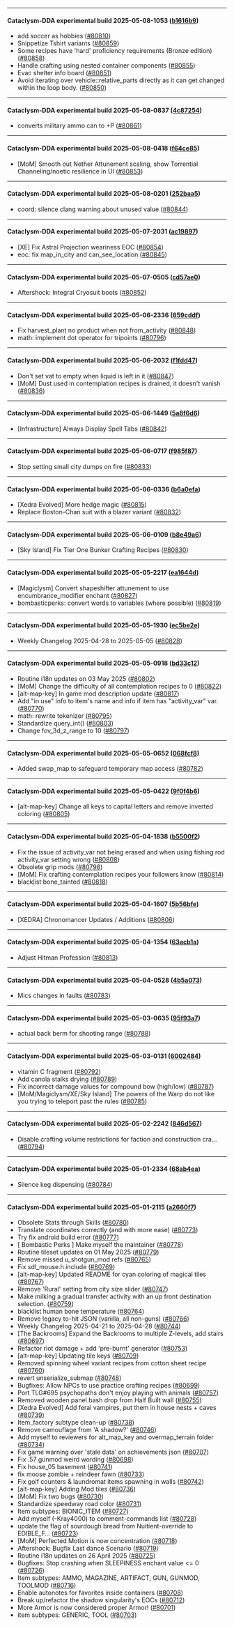 
---

#### Cataclysm-DDA experimental build 2025-05-08-1053 ([b1616b9](https://github.com/CleverRaven/Cataclysm-DDA/releases/tag/cdda-experimental-2025-05-08-1053))

* add soccer as hobbies ([#80810](https://github.com/CleverRaven/Cataclysm-DDA/pull/80810))
* Snippetize Tshirt variants ([#80859](https://github.com/CleverRaven/Cataclysm-DDA/pull/80859))
* Some recipes have 'hard' proficiency requirements (Bronze edition) ([#80858](https://github.com/CleverRaven/Cataclysm-DDA/pull/80858))
* Handle crafting using nested container components ([#80855](https://github.com/CleverRaven/Cataclysm-DDA/pull/80855))
* Evac shelter info board ([#80851](https://github.com/CleverRaven/Cataclysm-DDA/pull/80851))
* Avoid iterating over vehicle::relative_parts directly as it can get changed within the loop body. ([#80850](https://github.com/CleverRaven/Cataclysm-DDA/pull/80850))

---

#### Cataclysm-DDA experimental build 2025-05-08-0837 ([4c87254](https://github.com/CleverRaven/Cataclysm-DDA/releases/tag/cdda-experimental-2025-05-08-0837))

* converts military ammo can to +P  ([#80861](https://github.com/CleverRaven/Cataclysm-DDA/pull/80861))

---

#### Cataclysm-DDA experimental build 2025-05-08-0418 ([f64ce85](https://github.com/CleverRaven/Cataclysm-DDA/releases/tag/cdda-experimental-2025-05-08-0418))

* [MoM] Smooth out Nether Attunement scaling, show Torrential Channeling/noetic resilience in UI ([#80853](https://github.com/CleverRaven/Cataclysm-DDA/pull/80853))

---

#### Cataclysm-DDA experimental build 2025-05-08-0201 ([252baa5](https://github.com/CleverRaven/Cataclysm-DDA/releases/tag/cdda-experimental-2025-05-08-0201))

* coord: silence clang warning about unused value ([#80844](https://github.com/CleverRaven/Cataclysm-DDA/pull/80844))

---

#### Cataclysm-DDA experimental build 2025-05-07-2031 ([ac19897](https://github.com/CleverRaven/Cataclysm-DDA/releases/tag/cdda-experimental-2025-05-07-2031))

* [XE] Fix Astral Projection weariness EOC ([#80854](https://github.com/CleverRaven/Cataclysm-DDA/pull/80854))
* eoc: fix map_in_city and can_see_location ([#80845](https://github.com/CleverRaven/Cataclysm-DDA/pull/80845))

---

#### Cataclysm-DDA experimental build 2025-05-07-0505 ([cd57ae0](https://github.com/CleverRaven/Cataclysm-DDA/releases/tag/cdda-experimental-2025-05-07-0505))

* Aftershock: Integral Cryosuit boots ([#80852](https://github.com/CleverRaven/Cataclysm-DDA/pull/80852))

---

#### Cataclysm-DDA experimental build 2025-05-06-2336 ([659cddf](https://github.com/CleverRaven/Cataclysm-DDA/releases/tag/cdda-experimental-2025-05-06-2336))

* Fix harvest_plant no product when not from_activity ([#80848](https://github.com/CleverRaven/Cataclysm-DDA/pull/80848))
* math: implement dot operator for tripoints ([#80796](https://github.com/CleverRaven/Cataclysm-DDA/pull/80796))

---

#### Cataclysm-DDA experimental build 2025-05-06-2032 ([f1fdd47](https://github.com/CleverRaven/Cataclysm-DDA/releases/tag/cdda-experimental-2025-05-06-2032))

* Don't set vat to empty when liquid is left in it ([#80847](https://github.com/CleverRaven/Cataclysm-DDA/pull/80847))
* [MoM] Dust used in contemplation recipes is drained, it doesn't vanish ([#80836](https://github.com/CleverRaven/Cataclysm-DDA/pull/80836))

---

#### Cataclysm-DDA experimental build 2025-05-06-1449 ([5a8f6d6](https://github.com/CleverRaven/Cataclysm-DDA/releases/tag/cdda-experimental-2025-05-06-1449))

* [Infrastructure] Always Display Spell Tabs ([#80842](https://github.com/CleverRaven/Cataclysm-DDA/pull/80842))

---

#### Cataclysm-DDA experimental build 2025-05-06-0717 ([f985f87](https://github.com/CleverRaven/Cataclysm-DDA/releases/tag/cdda-experimental-2025-05-06-0717))

* Stop setting small city dumps on fire ([#80833](https://github.com/CleverRaven/Cataclysm-DDA/pull/80833))

---

#### Cataclysm-DDA experimental build 2025-05-06-0336 ([b6a0efa](https://github.com/CleverRaven/Cataclysm-DDA/releases/tag/cdda-experimental-2025-05-06-0336))

* [Xedra Evolved] More hedge magic ([#80815](https://github.com/CleverRaven/Cataclysm-DDA/pull/80815))
* Replace Boston-Chan suit with a blazer variant ([#80832](https://github.com/CleverRaven/Cataclysm-DDA/pull/80832))

---

#### Cataclysm-DDA experimental build 2025-05-06-0109 ([b8e49a6](https://github.com/CleverRaven/Cataclysm-DDA/releases/tag/cdda-experimental-2025-05-06-0109))

* [Sky Island] Fix Tier One Bunker Crafting Recipes ([#80830](https://github.com/CleverRaven/Cataclysm-DDA/pull/80830))

---

#### Cataclysm-DDA experimental build 2025-05-05-2217 ([ea1644d](https://github.com/CleverRaven/Cataclysm-DDA/releases/tag/cdda-experimental-2025-05-05-2217))

* [Magiclysm] Convert shapeshifter attunement to use encumbrance_modifier enchant ([#80827](https://github.com/CleverRaven/Cataclysm-DDA/pull/80827))
* bombasticperks: convert words to variables (where possible) ([#80819](https://github.com/CleverRaven/Cataclysm-DDA/pull/80819))

---

#### Cataclysm-DDA experimental build 2025-05-05-1930 ([ec5be2e](https://github.com/CleverRaven/Cataclysm-DDA/releases/tag/cdda-experimental-2025-05-05-1930))

* Weekly Changelog 2025-04-28 to 2025-05-05 ([#80828](https://github.com/CleverRaven/Cataclysm-DDA/pull/80828))

---

#### Cataclysm-DDA experimental build 2025-05-05-0918 ([bd33c12](https://github.com/CleverRaven/Cataclysm-DDA/releases/tag/cdda-experimental-2025-05-05-0918))

* Routine i18n updates on 03 May 2025 ([#80802](https://github.com/CleverRaven/Cataclysm-DDA/pull/80802))
* [MoM] Change the difficulty of all contemplation recipes to 0 ([#80822](https://github.com/CleverRaven/Cataclysm-DDA/pull/80822))
* [alt-map-key] In game mod description update ([#80817](https://github.com/CleverRaven/Cataclysm-DDA/pull/80817))
* Add "in use" info to item's name and info if item has "activity_var" var. ([#80770](https://github.com/CleverRaven/Cataclysm-DDA/pull/80770))
* math: rewrite tokenizer ([#80795](https://github.com/CleverRaven/Cataclysm-DDA/pull/80795))
* Standardize query_int() ([#80803](https://github.com/CleverRaven/Cataclysm-DDA/pull/80803))
* Change fov_3d_z_range to 10 ([#80797](https://github.com/CleverRaven/Cataclysm-DDA/pull/80797))

---

#### Cataclysm-DDA experimental build 2025-05-05-0652 ([068fcf8](https://github.com/CleverRaven/Cataclysm-DDA/releases/tag/cdda-experimental-2025-05-05-0652))

* Added swap_map to safeguard temporary map access ([#80782](https://github.com/CleverRaven/Cataclysm-DDA/pull/80782))

---

#### Cataclysm-DDA experimental build 2025-05-05-0422 ([9f0f4b6](https://github.com/CleverRaven/Cataclysm-DDA/releases/tag/cdda-experimental-2025-05-05-0422))

* [alt-map-key] Change all keys to capital letters and remove inverted coloring ([#80805](https://github.com/CleverRaven/Cataclysm-DDA/pull/80805))

---

#### Cataclysm-DDA experimental build 2025-05-04-1838 ([b5500f2](https://github.com/CleverRaven/Cataclysm-DDA/releases/tag/cdda-experimental-2025-05-04-1838))

* Fix the issue of activity_var not being erased and when using fishing rod activity_var setting wrong ([#80808](https://github.com/CleverRaven/Cataclysm-DDA/pull/80808))
* Obsolete grip mods ([#80798](https://github.com/CleverRaven/Cataclysm-DDA/pull/80798))
* [MoM] Fix crafting contemplation recipes your followers know ([#80814](https://github.com/CleverRaven/Cataclysm-DDA/pull/80814))
* blacklist bone_tainted ([#80818](https://github.com/CleverRaven/Cataclysm-DDA/pull/80818))

---

#### Cataclysm-DDA experimental build 2025-05-04-1607 ([5b56bfe](https://github.com/CleverRaven/Cataclysm-DDA/releases/tag/cdda-experimental-2025-05-04-1607))

* [XEDRA] Chronomancer Updates / Additions ([#80806](https://github.com/CleverRaven/Cataclysm-DDA/pull/80806))

---

#### Cataclysm-DDA experimental build 2025-05-04-1354 ([63acb1a](https://github.com/CleverRaven/Cataclysm-DDA/releases/tag/cdda-experimental-2025-05-04-1354))

* Adjust Hitman Profession ([#80813](https://github.com/CleverRaven/Cataclysm-DDA/pull/80813))

---

#### Cataclysm-DDA experimental build 2025-05-04-0528 ([4b5a073](https://github.com/CleverRaven/Cataclysm-DDA/releases/tag/cdda-experimental-2025-05-04-0528))

* Mics changes in faults ([#80783](https://github.com/CleverRaven/Cataclysm-DDA/pull/80783))

---

#### Cataclysm-DDA experimental build 2025-05-03-0635 ([95f93a7](https://github.com/CleverRaven/Cataclysm-DDA/releases/tag/cdda-experimental-2025-05-03-0635))

* actual back berm for shooting range ([#80788](https://github.com/CleverRaven/Cataclysm-DDA/pull/80788))

---

#### Cataclysm-DDA experimental build 2025-05-03-0131 ([6002484](https://github.com/CleverRaven/Cataclysm-DDA/releases/tag/cdda-experimental-2025-05-03-0131))

* vitamin C fragment ([#80792](https://github.com/CleverRaven/Cataclysm-DDA/pull/80792))
* Add canola stalks drying ([#80789](https://github.com/CleverRaven/Cataclysm-DDA/pull/80789))
* Fix incorrect damage values for compound bow (high/low) ([#80787](https://github.com/CleverRaven/Cataclysm-DDA/pull/80787))
* [MoM/Magiclysm/XE/Sky Island] The powers of the Warp do not like you trying to teleport past the rules ([#80785](https://github.com/CleverRaven/Cataclysm-DDA/pull/80785))

---

#### Cataclysm-DDA experimental build 2025-05-02-2242 ([846d567](https://github.com/CleverRaven/Cataclysm-DDA/releases/tag/cdda-experimental-2025-05-02-2242))

* Disable crafting volume restrictions for faction and construction cra… ([#80794](https://github.com/CleverRaven/Cataclysm-DDA/pull/80794))

---

#### Cataclysm-DDA experimental build 2025-05-01-2334 ([68ab4ea](https://github.com/CleverRaven/Cataclysm-DDA/releases/tag/cdda-experimental-2025-05-01-2334))

* Silence keg dispensing ([#80784](https://github.com/CleverRaven/Cataclysm-DDA/pull/80784))

---

#### Cataclysm-DDA experimental build 2025-05-01-2115 ([a2660f7](https://github.com/CleverRaven/Cataclysm-DDA/releases/tag/cdda-experimental-2025-05-01-2115))

* Obsolete Stats through Skills ([#80780](https://github.com/CleverRaven/Cataclysm-DDA/pull/80780))
* Translate coordinates correctly (and with more ease) ([#80773](https://github.com/CleverRaven/Cataclysm-DDA/pull/80773))
* Try fix android build error ([#80777](https://github.com/CleverRaven/Cataclysm-DDA/pull/80777))
* [ Bombastic Perks ] Make myself the maintainer ([#80778](https://github.com/CleverRaven/Cataclysm-DDA/pull/80778))
* Routine tileset updates on 01 May 2025 ([#80779](https://github.com/CleverRaven/Cataclysm-DDA/pull/80779))
* Remove missed u_shotgun_mod refs ([#80765](https://github.com/CleverRaven/Cataclysm-DDA/pull/80765))
* Fix sdl_mouse.h include ([#80769](https://github.com/CleverRaven/Cataclysm-DDA/pull/80769))
* [alt-map-key] Updated README for cyan coloring of magical tiles ([#80767](https://github.com/CleverRaven/Cataclysm-DDA/pull/80767))
* Remove 'Rural' setting from city size slider ([#80747](https://github.com/CleverRaven/Cataclysm-DDA/pull/80747))
* Make milking a gradual transfer activity with an up front destination selection. ([#80759](https://github.com/CleverRaven/Cataclysm-DDA/pull/80759))
* blacklist human bone temperature ([#80764](https://github.com/CleverRaven/Cataclysm-DDA/pull/80764))
* Remove legacy to-hit JSON (vanilla, all non-guns) ([#80766](https://github.com/CleverRaven/Cataclysm-DDA/pull/80766))
* Weekly Changelog 2025-04-21 to 2025-04-28 ([#80744](https://github.com/CleverRaven/Cataclysm-DDA/pull/80744))
* [The Backrooms] Expand the Backrooms to multiple Z-levels, add stairs ([#80697](https://github.com/CleverRaven/Cataclysm-DDA/pull/80697))
* Refactor riot damage + add 'pre-burnt' generator ([#80753](https://github.com/CleverRaven/Cataclysm-DDA/pull/80753))
* [alt-map-key] Updating tile keys ([#80709](https://github.com/CleverRaven/Cataclysm-DDA/pull/80709))
* Removed spinning wheel variant recipes from cotton sheet recipe ([#80760](https://github.com/CleverRaven/Cataclysm-DDA/pull/80760))
* revert unserialize_submap ([#80748](https://github.com/CleverRaven/Cataclysm-DDA/pull/80748))
* Bugfixes: Allow NPCs to use practice crafting recipes ([#80699](https://github.com/CleverRaven/Cataclysm-DDA/pull/80699))
* Port TLG#695 psychopaths don't enjoy playing with animals ([#80757](https://github.com/CleverRaven/Cataclysm-DDA/pull/80757))
* Removed wooden panel bash drop from Half Built wall ([#80755](https://github.com/CleverRaven/Cataclysm-DDA/pull/80755))
* [Xedra Evolved] Add feral vampires, put them in house nests + caves ([#80739](https://github.com/CleverRaven/Cataclysm-DDA/pull/80739))
* Item_factory subtype clean-up  ([#80738](https://github.com/CleverRaven/Cataclysm-DDA/pull/80738))
* Remove camouflage from 'A shadow?' ([#80746](https://github.com/CleverRaven/Cataclysm-DDA/pull/80746))
* Add myself to reviewers for alt_map_key and overmap_terrain folder ([#80734](https://github.com/CleverRaven/Cataclysm-DDA/pull/80734))
* Fix game warning over 'stale data' on achievements json ([#80707](https://github.com/CleverRaven/Cataclysm-DDA/pull/80707))
* Fix .57 gunmod weird wording ([#80698](https://github.com/CleverRaven/Cataclysm-DDA/pull/80698))
* Fix house_05 basement ([#80741](https://github.com/CleverRaven/Cataclysm-DDA/pull/80741))
* fix moose zombie + reindeer fawn ([#80733](https://github.com/CleverRaven/Cataclysm-DDA/pull/80733))
* Fix golf counters & laundromat items spawning in walls ([#80742](https://github.com/CleverRaven/Cataclysm-DDA/pull/80742))
* [alt-map-key] Adding Mod tiles ([#80736](https://github.com/CleverRaven/Cataclysm-DDA/pull/80736))
* [MoM] Fix two bugs ([#80730](https://github.com/CleverRaven/Cataclysm-DDA/pull/80730))
* Standardize speedway road color ([#80731](https://github.com/CleverRaven/Cataclysm-DDA/pull/80731))
* Item subtypes: BIONIC_ITEM ([#80727](https://github.com/CleverRaven/Cataclysm-DDA/pull/80727))
* Add myself (-Kray4000) to comment-commands list ([#80728](https://github.com/CleverRaven/Cataclysm-DDA/pull/80728))
* update the flag of sourdough bread from Nuitient-override to EDIBLE_F… ([#80723](https://github.com/CleverRaven/Cataclysm-DDA/pull/80723))
* [MoM] Perfected Motion is now concentration ([#80718](https://github.com/CleverRaven/Cataclysm-DDA/pull/80718))
* Aftershock: Bugfix Last dance Scenario ([#80719](https://github.com/CleverRaven/Cataclysm-DDA/pull/80719))
* Routine i18n updates on 26 April 2025 ([#80725](https://github.com/CleverRaven/Cataclysm-DDA/pull/80725))
* Bugfixes: Stop crashing when SLEEPINESS enchant value <= 0 ([#80726](https://github.com/CleverRaven/Cataclysm-DDA/pull/80726))
* Item subtypes: AMMO, MAGAZINE, ARTIFACT, GUN, GUNMOD, TOOLMOD ([#80716](https://github.com/CleverRaven/Cataclysm-DDA/pull/80716))
* Enable autonotes for favorites inside containers ([#80708](https://github.com/CleverRaven/Cataclysm-DDA/pull/80708))
* Break up/refactor the shadow singularity's EOCs ([#80712](https://github.com/CleverRaven/Cataclysm-DDA/pull/80712))
* More Armor is now considered proper Armor! ([#80701](https://github.com/CleverRaven/Cataclysm-DDA/pull/80701))
* item subtypes: GENERIC, TOOL ([#80703](https://github.com/CleverRaven/Cataclysm-DDA/pull/80703))
